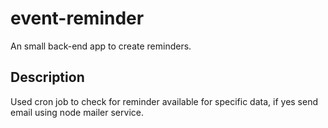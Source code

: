 # event-reminder

An small back-end app to create reminders.

## Description

Used cron job to check for reminder available for specific data, if yes send email using node mailer service.
